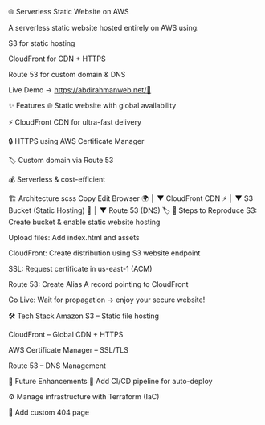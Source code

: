 🌐 Serverless Static Website on AWS



A serverless static website hosted entirely on AWS using:

S3 for static hosting

CloudFront for CDN + HTTPS

Route 53 for custom domain & DNS

Live Demo → https://abdirahmanweb.net/🚀

✨ Features
🌐 Static website with global availability

⚡ CloudFront CDN for ultra-fast delivery

🔒 HTTPS using AWS Certificate Manager

🏷 Custom domain via Route 53

💰 Serverless & cost-efficient

🏗 Architecture
scss
Copy
Edit
Browser 🌍
   │
   ▼
CloudFront CDN ⚡
   │
   ▼
S3 Bucket (Static Hosting) 📂
   │
   ▼
Route 53 (DNS) 🏷
📖 Steps to Reproduce
S3: Create bucket & enable static website hosting

Upload files: Add index.html and assets

CloudFront: Create distribution using S3 website endpoint

SSL: Request certificate in us-east-1 (ACM)

Route 53: Create Alias A record pointing to CloudFront

Go Live: Wait for propagation → enjoy your secure website!

🛠 Tech Stack
Amazon S3 – Static file hosting

CloudFront – Global CDN + HTTPS

AWS Certificate Manager – SSL/TLS

Route 53 – DNS Management

📌 Future Enhancements
🔄 Add CI/CD pipeline for auto-deploy

⚙️ Manage infrastructure with Terraform (IaC)

📄 Add custom 404 page